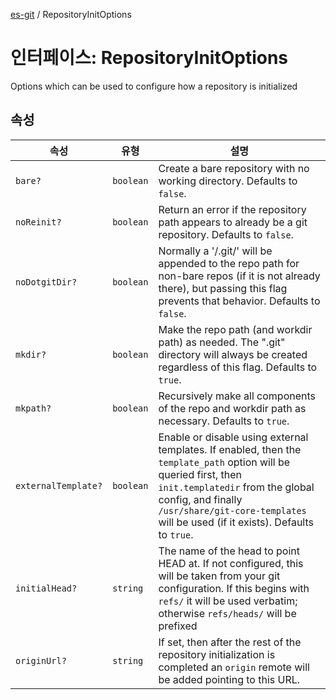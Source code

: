 [es-git](../globals.md) / RepositoryInitOptions

# 인터페이스: RepositoryInitOptions

Options which can be used to configure how a repository is initialized

## 속성

| 속성 | 유형 | 설명 |
| ------ | ------ | ------ |
| <a id="bare"></a> `bare?` | `boolean` | Create a bare repository with no working directory. Defaults to `false`. |
| <a id="noreinit"></a> `noReinit?` | `boolean` | Return an error if the repository path appears to already be a git repository. Defaults to `false`. |
| <a id="nodotgitdir"></a> `noDotgitDir?` | `boolean` | Normally a '/.git/' will be appended to the repo path for non-bare repos (if it is not already there), but passing this flag prevents that behavior. Defaults to `false`. |
| <a id="mkdir"></a> `mkdir?` | `boolean` | Make the repo path (and workdir path) as needed. The ".git" directory will always be created regardless of this flag. Defaults to `true`. |
| <a id="mkpath"></a> `mkpath?` | `boolean` | Recursively make all components of the repo and workdir path as necessary. Defaults to `true`. |
| <a id="externaltemplate"></a> `externalTemplate?` | `boolean` | Enable or disable using external templates. If enabled, then the `template_path` option will be queried first, then `init.templatedir` from the global config, and finally `/usr/share/git-core-templates` will be used (if it exists). Defaults to `true`. |
| <a id="initialhead"></a> `initialHead?` | `string` | The name of the head to point HEAD at. If not configured, this will be taken from your git configuration. If this begins with `refs/` it will be used verbatim; otherwise `refs/heads/` will be prefixed |
| <a id="originurl"></a> `originUrl?` | `string` | If set, then after the rest of the repository initialization is completed an `origin` remote will be added pointing to this URL. |
